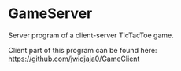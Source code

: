 # GameServer

Server program of a client-server TicTacToe game. 

Client part of this program can be found here: https://github.com/jwidjaja0/GameClient

